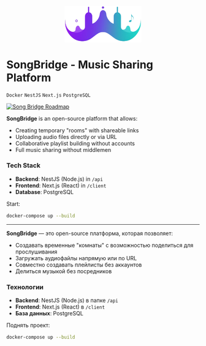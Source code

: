 <p align="center">
  <img src="client/public/logo.png" alt="Логотип" width="200" />
</p>

# SongBridge - Music Sharing Platform

`Docker` `NestJS` `Next.js` `PostgreSQL`

[![Song Bridge Roadmap](https://img.shields.io/badge/roadmap-brightgreen?style=flat&logo=googledocs&logoColor=white)](https://github.com/AlexSavr/songbridge/wiki/Roadmap)

**SongBridge** is an open-source platform that allows:
- Creating temporary "rooms" with shareable links
- Uploading audio files directly or via URL
- Collaborative playlist building without accounts
- Full music sharing without middlemen

### Tech Stack
- **Backend**: NestJS (Node.js) in `/api`
- **Frontend**: Next.js (React) in `/client`
- **Database**: PostgreSQL

Start:
```sh
docker-compose up --build
```

____________________________________

**SongBridge** — это open-source платформа, которая позволяет:
- Создавать временные "комнаты" с возможностью поделиться для прослушивания 
- Загружать аудиофайлы напрямую или по URL
- Совместно создавать плейлисты без аккаунтов
- Делиться музыкой без посредников

### Технологии
- **Backend**: NestJS (Node.js) в папке `/api` 
- **Frontend**: Next.js (React) в `/client`
- **База данных**: PostgreSQL

Поднять проект:
```sh
docker-compose up --build
```
